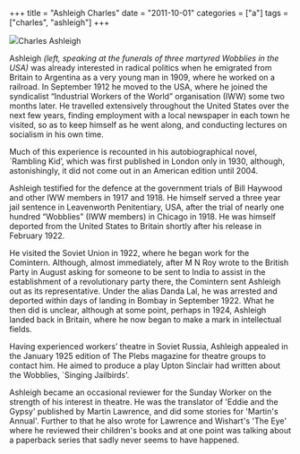 +++
title = "Ashleigh Charles"
date = "2011-10-01"
categories = ["a"]
tags = ["charles", "ashleigh"]
+++

![](https://grahamstevenson.me.uk/wp-content/uploads/2011/10/ashleigh-ch-speaking-at-the-funeral-of-3-wobblies.jpg)Charles Ashleigh

Ashleigh _(left, speaking at the funerals of three martyred Wobblies in the USA)_ was already interested in radical politics when he emigrated from Britain to Argentina as a very young man in 1909, where he worked on a railroad. In September 1912 he moved to the USA, where he joined the syndicalist “Industrial Workers of the World” organisation (IWW) some two months later. He travelled extensively throughout the United States over the next few years, finding employment with a local newspaper in each town he visited, so as to keep himself as he went along, and conducting lectures on socialism in his own time.

Much of this experience is recounted in his autobiographical novel, \`Rambling Kid’, which was first published in London only in 1930, although, astonishingly, it did not come out in an American edition until 2004.

Ashleigh testified for the defence at the government trials of Bill Haywood and other IWW members in 1917 and 1918. He himself served a three year jail sentence in Leavenworth Penitentiary, USA, after the trial of nearly one hundred “Wobblies” (IWW members) in Chicago in 1918. He was himself deported from the United States to Britain shortly after his release in February 1922. 

He visited the Soviet Union in 1922, where he began work for the Comintern. Although, almost immediately, after M N Roy wrote to the British Party in August asking for someone to be sent to India to assist in the establishment of a revolutionary party there, the Comintern sent Ashleigh out as its representative. Under the alias Danda Lal, he was arrested and deported within days of landing in Bombay in September 1922. What he then did is unclear, although at some point, perhaps in 1924, Ashleigh landed back in Britain, where he now began to make a mark in intellectual fields.

Having experienced workers’ theatre in Soviet Russia, Ashleigh appealed in the January 1925 edition of The Plebs magazine for theatre groups to contact him. He aimed to produce a play Upton Sinclair had written about the Wobblies, \`Singing Jailbirds’.

Ashleigh became an occasional reviewer for the Sunday Worker on the strength of his interest in theatre. He was the translator of 'Eddie and the Gypsy' published by Martin Lawrence, and did some stories for 'Martin's Annual'. Further to that he also wrote for Lawrence and Wishart's 'The Eye' where he reviewed their children's books and at one point was talking about a paperback series that sadly never seems to have happened.
